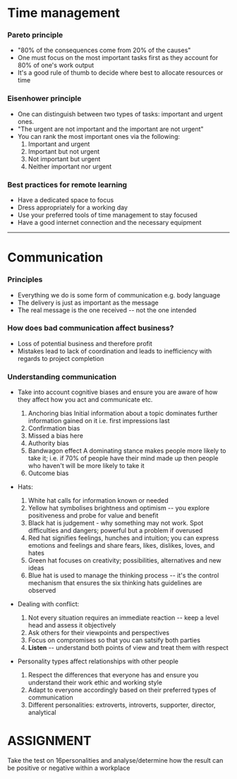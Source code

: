 # Time management

### Pareto principle
* "80% of the consequences come from 20% of the causes"
* One must focus on the most important tasks first as they account for 80% of one's work output
* It's a good rule of thumb to decide where best to allocate resources or time


### Eisenhower principle
* One can distinguish between two types of tasks: important and urgent ones.
* "The urgent are not important and the important are not urgent"
* You can rank the most important ones via the following:
    1. Important and urgent
    2. Important but not urgent
    3. Not important but urgent
    4. Neither important nor urgent

### Best practices for remote learning
* Have a dedicated space to focus
* Dress appropriately for a working day
* Use your preferred tools of time management to stay focused
* Have a good internet connection and the necessary equipment

------------------------------------------------

# Communication

### Principles
* Everything we do is some form of communication e.g. body language
* The delivery is just as important as the message
* The real message is the one received -- not the one intended

### How does bad communication affect business?
* Loss of potential business and therefore profit
* Mistakes lead to lack of coordination and leads to inefficiency with regards to project completion

### Understanding communication
* Take into account cognitive biases and ensure you are aware of how they affect how you act and communicate etc.
    1. Anchoring bias
        Initial information about a topic dominates further information gained on it i.e. first impressions last
    2. Confirmation bias
    3. Missed a bias here
    4. Authority bias
    5. Bandwagon effect
        A dominating stance makes people more likely to take it; i.e. if 70% of people have their mind made up then people who haven't will be more likely to take it
    6. Outcome bias
  
* Hats:
    1. White hat calls for information known or needed
    2. Yellow hat symbolises brightness and optimism -- you explore positiveness and probe for value and benefit
    3. Black hat is judgement - why something may not work. Spot difficulties and dangers; powerful but a problem if overused
    4. Red hat signifies feelings, hunches and intuition; you can express emotions and feelings and share fears, likes, dislikes, loves, and hates
    5. Green hat focuses on creativity; possibilities, alternatives and new ideas
    6. Blue hat is used to manage the thinking process -- it's the control mechanism that ensures the six thinking hats guidelines are observed

* Dealing with conflict:
    1. Not every situation requires an immediate reaction -- keep a level head and assess it objectively
    2. Ask others for their viewpoints and perspectives
    3. Focus on compromises so that you can satsify both parties 
    4. **Listen** -- understand both points of view and treat them with respect

* Personality types affect relationships with other people
    1. Respect the differences that everyone has and ensure you understand their work ethic and working style
    2. Adapt to everyone accordingly based on their preferred types of communication
    3. Different personalities: extroverts, introverts, supporter, director, analytical



# ASSIGNMENT
Take the test on 16personalities and analyse/determine how the result can be positive or negative within a workplace






